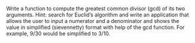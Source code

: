Write a function to compute the greatest common divisor (gcd) of its two arguments. 
Hint: search for Euclid’s algorithm and write an application that allows the user to input a 
numerator and a denominator and shows the value in simplified (sievennetty) format with help 
of the gcd function. For example, 9/30 would be simplified to 3/10.
